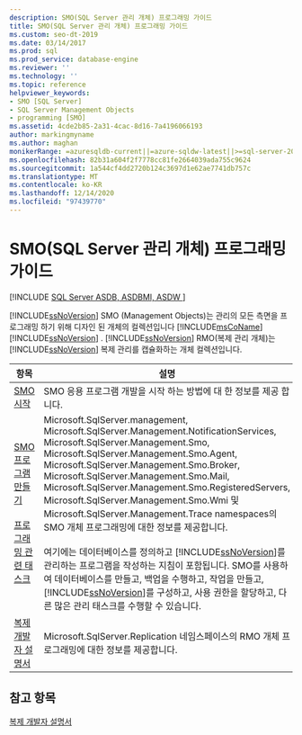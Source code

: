 ```yaml
---
description: SMO(SQL Server 관리 개체) 프로그래밍 가이드
title: SMO(SQL Server 관리 개체) 프로그래밍 가이드
ms.custom: seo-dt-2019
ms.date: 03/14/2017
ms.prod: sql
ms.prod_service: database-engine
ms.reviewer: ''
ms.technology: ''
ms.topic: reference
helpviewer_keywords:
- SMO [SQL Server]
- SQL Server Management Objects
- programming [SMO]
ms.assetid: 4cde2b85-2a31-4cac-8d16-7a4196066193
author: markingmyname
ms.author: maghan
monikerRange: =azuresqldb-current||=azure-sqldw-latest||>=sql-server-2016||>=sql-server-linux-2017||=azuresqldb-mi-current
ms.openlocfilehash: 82b31a604f2f7778cc81fe2664039ada755c9624
ms.sourcegitcommit: 1a544cf4dd2720b124c3697d1e62ae7741db757c
ms.translationtype: MT
ms.contentlocale: ko-KR
ms.lasthandoff: 12/14/2020
ms.locfileid: "97439770"
---
```

# <a name="sql-server-management-objects-smo-programming-guide"></a>SMO(SQL Server 관리 개체) 프로그래밍 가이드
[!INCLUDE [SQL Server ASDB, ASDBMI, ASDW ](../../includes/applies-to-version/sql-asdb-asdbmi-asa.md)]

  [!INCLUDE[ssNoVersion](../../includes/ssnoversion-md.md)] SMO (Management Objects)는 관리의 모든 측면을 프로그래밍 하기 위해 디자인 된 개체의 컬렉션입니다 [!INCLUDE[msCoName](../../includes/msconame-md.md)] [!INCLUDE[ssNoVersion](../../includes/ssnoversion-md.md)] . [!INCLUDE[ssNoVersion](../../includes/ssnoversion-md.md)] RMO(복제 관리 개체)는 [!INCLUDE[ssNoVersion](../../includes/ssnoversion-md.md)] 복제 관리를 캡슐화하는 개체 컬렉션입니다.  
  
|항목|설명|  
|-----------|-----------------|
|[SMO 시작](getting-started-in-smo.md)|SMO 응용 프로그램 개발을 시작 하는 방법에 대 한 정보를 제공 합니다.
|[SMO 프로그램 만들기](../../relational-databases/server-management-objects-smo/create-program/creating-smo-programs.md)<br /><br /> [프로그래밍 관련 태스크](../../relational-databases/server-management-objects-smo/tasks/programming-specific-tasks.md)|Microsoft.SqlServer.management, Microsoft.SqlServer.Management.NotificationServices, Microsoft.SqlServer.Management.Smo, Microsoft.SqlServer.Management.Smo.Agent, Microsoft.SqlServer.Management.Smo.Broker, Microsoft.SqlServer.Management.Smo.Mail, Microsoft.SqlServer.Management.Smo.RegisteredServers, Microsoft.SqlServer.Management.Smo.Wmi 및 Microsoft.SqlServer.Management.Trace namespaces의 SMO 개체 프로그래밍에 대한 정보를 제공합니다.<br /><br /> 여기에는 데이터베이스를 정의하고 [!INCLUDE[ssNoVersion](../../includes/ssnoversion-md.md)]를 관리하는 프로그램을 작성하는 지침이 포함됩니다. SMO를 사용하여 데이터베이스를 만들고, 백업을 수행하고, 작업을 만들고, [!INCLUDE[ssNoVersion](../../includes/ssnoversion-md.md)]를 구성하고, 사용 권한을 할당하고, 다른 많은 관리 태스크를 수행할 수 있습니다.|  
|[복제 개발자 설명서](../../relational-databases/replication/concepts/replication-developer-documentation.md)|Microsoft.SqlServer.Replication 네임스페이스의 RMO 개체 프로그래밍에 대한 정보를 제공합니다.|  
  
## <a name="see-also"></a>참고 항목  
 [복제 개발자 설명서](../../relational-databases/replication/concepts/replication-developer-documentation.md)  
  
  
